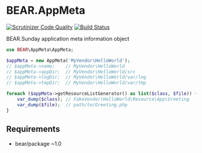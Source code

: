 # BEAR.AppMeta

[![Scrutinizer Code Quality](https://scrutinizer-ci.com/g/bearsunday/BEAR.AppMeta/badges/quality-score.png?b=master)](https://scrutinizer-ci.com/g/bearsunday/BEAR.AppMeta/?branch=master)
[![Build Status](https://travis-ci.org/bearsunday/BEAR.AppMeta.svg?branch=master)](https://travis-ci.org/bearsunday/BEAR.AppMeta)

BEAR.Sunday application meta information object

```php
use BEAR\AppMeta\AppMeta;

$appMeta = new AppMeta('MyVendor\HelloWorld');
// $appMeta->name;    // MyVendor\HelloWorld
// $appMeta->appDir;  // MyVendor\HelloWorld/src
// $appMeta->logDir;  // MyVendor\HelloWorld/var/log
// $appMeta->tmpDir;  // MyVendor\HelloWorld/var/tmp

foreach ($appMeta->getResourceListGenerator() as list($class, $file)) {
    var_dump($class); // FakeVendor\HelloWorld\Resource\App\Greeting
    var_dump($file);  // path/to/Greeting.php
}
```
## Requirements

 * bear/package ~1.0
